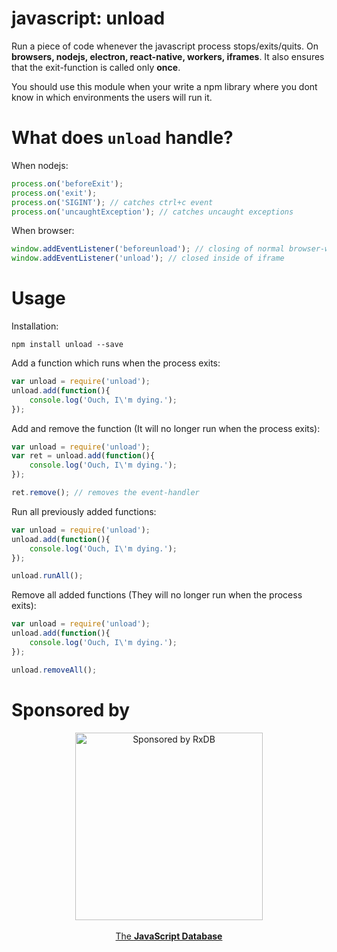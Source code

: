 # javascript: unload

Run a piece of code whenever the javascript process stops/exits/quits. On **browsers, nodejs, electron, react-native, workers, iframes**. It also ensures that the exit-function is called only **once**.

You should use this module when your write a npm library where you dont know in which environments the users will run it.

# What does `unload` handle?

When nodejs:
```js
process.on('beforeExit');
process.on('exit');
process.on('SIGINT'); // catches ctrl+c event
process.on('uncaughtException'); // catches uncaught exceptions
```

When browser:
```js
window.addEventListener('beforeunload'); // closing of normal browser-window
window.addEventListener('unload'); // closed inside of iframe
```

# Usage

Installation:

`npm install unload --save`

Add a function which runs when the process exits:

```javascript
var unload = require('unload');
unload.add(function(){
    console.log('Ouch, I\'m dying.');
});
```

Add and remove the function (It will no longer run when the process exits):

```javascript
var unload = require('unload');
var ret = unload.add(function(){
    console.log('Ouch, I\'m dying.');
});

ret.remove(); // removes the event-handler
```

Run all previously added functions:

```javascript
var unload = require('unload');
unload.add(function(){
    console.log('Ouch, I\'m dying.');
});

unload.runAll();
```

Remove all added functions (They will no longer run when the process exits):
```javascript
var unload = require('unload');
unload.add(function(){
    console.log('Ouch, I\'m dying.');
});

unload.removeAll();
```


# Sponsored by

<p align="center">
    <a href="https://rxdb.info/?utm_source=github&utm_medium=repo&utm_campaign=github-unload">
        <img
            src="https://rxdb.info/files/logo/logo_text.svg"
            alt="Sponsored by RxDB"
            width="300"
         />
         <br />
         <br />
         <span>The <b>JavaScript Database</b></span>
    </a>
</p>
